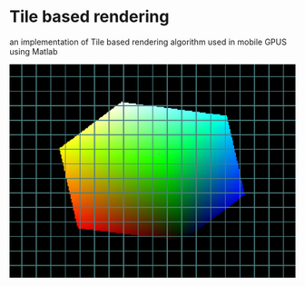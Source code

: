 # Tile based rendering

an implementation of Tile based rendering algorithm used in mobile GPUS using Matlab

![alt text](https://raw.githubusercontent.com/AIChipx/Tile-based-rendering/master/Doc/final.png)
